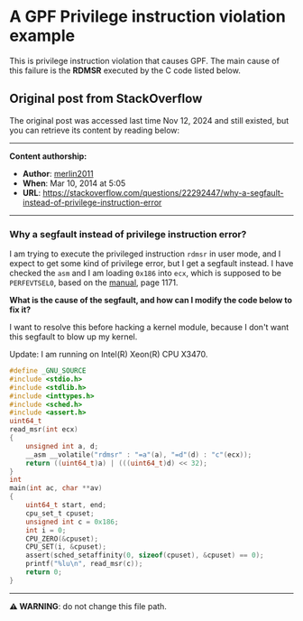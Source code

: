 # A GPF Privilege instruction violation example

This is privilege instruction violation that causes GPF. The main cause of this failure is the **RDMSR** executed by the C code listed below.

## Original post from StackOverflow

The original post was accessed last time Nov 12, 2024 and still existed, but you can retrieve its content by reading below:

------
**Content authorship:**

* **Author**: [merlin2011](https://stackoverflow.com/users/391161/merlin2011) 
* **When**: Mar 10, 2014 at 5:05
* **URL**: https://stackoverflow.com/questions/22292447/why-a-segfault-instead-of-privilege-instruction-error

------

### Why a segfault instead of privilege instruction error?

I am trying to execute the privileged instruction `rdmsr` in user mode, and I expect to get some kind of privilege error, but I get a segfault instead. I have checked the `asm` and I am loading `0x186` into `ecx`, which is supposed to be `PERFEVTSEL0`, based on the [manual](https://download.intel.com/products/processor/manual/325384.pdf), page 1171.

**What is the cause of the segfault, and how can I modify the code below to fix it?**

I want to resolve this before hacking a kernel module, because I don't want this segfault to blow up my kernel.

Update: I am running on Intel(R) Xeon(R) CPU X3470.

```c
#define _GNU_SOURCE 
#include <stdio.h>
#include <stdlib.h>
#include <inttypes.h>
#include <sched.h>
#include <assert.h>
uint64_t
read_msr(int ecx)
{ 
    unsigned int a, d; 
    __asm __volatile("rdmsr" : "=a"(a), "=d"(d) : "c"(ecx)); 
    return ((uint64_t)a) | (((uint64_t)d) << 32); 
} 
int
main(int ac, char **av)
{
    uint64_t start, end;
    cpu_set_t cpuset;
    unsigned int c = 0x186;
    int i = 0;
    CPU_ZERO(&cpuset);
    CPU_SET(i, &cpuset); 
    assert(sched_setaffinity(0, sizeof(cpuset), &cpuset) == 0); 
    printf("%lu\n", read_msr(c)); 
    return 0;
} 
```

------
**⚠️ WARNING**: do not change this file path.